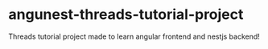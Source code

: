# angunest-threads-tutorial-project
Threads tutorial project made to learn angular frontend and nestjs backend!
